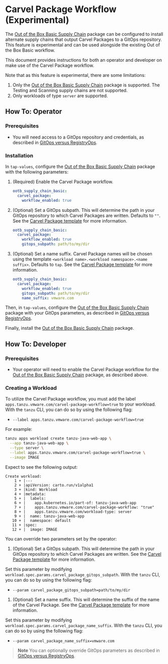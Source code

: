 # Carvel Package Workflow (Experimental)

The [Out of the Box Basic Supply Chain](ootb-supply-chain-basic.hbs.md) package can be configured to install alternate supply chains that output Carvel Packages to a GitOps repository. This feature is experimental and can be used alongside the existing Out of the Box Basic workflow.

This document provides instructions for both an operator and developer on make use of the Carvel Package workflow.

Note that as this feature is experimental, there are some limitations:
1. Only the [Out of the Box Basic Supply Chain](ootb-supply-chain-basic.hbs.md) package is supported. The Testing and Scanning supply chains are not supported.
2. Only workloads of type `server` are supported.

## How To: Operator

### Prerequisites

- You will need access to a GitOps repository and credentials, as described in [GitOps versus RegistryOps](gitops-vs-regops.hbs.md#gitops).

### Installation

In `tap-values`, configure the [Out of the Box Basic Supply Chain](ootb-supply-chain-basic.hbs.md) package with the following parameters:

1. (Required) Enable the Carvel Package workflow.

    ```yaml
    ootb_supply_chain_basic:
      carvel_package:
        workflow_enabled: true
    ```

2. (Optional) Set a GitOps subpath. This will determine the path in your GitOps repository to which Carvel Packages are written. Defaults to `""`. See the [Carvel Package template](ootb-template-reference.hbs.md#carvel-package-experimental) for more information.

    ```yaml
    ootb_supply_chain_basic:
      carvel_package:
        workflow_enabled: true
        gitops_subpath: path/to/my/dir
    ```

3. (Optional) Set a name suffix. Carvel Package names will be chosen using the template `<workload name>.<workload namespace>.<name suffix>`. Defaults to `tap`. See the [Carvel Package template](ootb-template-reference.hbs.md#carvel-package-experimental) for more information.

    ```yaml
    ootb_supply_chain_basic:
      carvel_package:
        workflow_enabled: true
        gitops_subpath: path/to/my/dir
        name_suffix: vmware.com
    ```

Then, in `tap-values`, configure the [Out of the Box Basic Supply Chain](ootb-supply-chain-basic.hbs.md) package with your GitOps parameters, as described in [GitOps versus RegistryOps](gitops-vs-regops.hbs.md#gitops).

Finally, install the [Out of the Box Basic Supply Chain](ootb-supply-chain-basic.hbs.md) package.

## How To: Developer

### Prerequisites

- Your operator will need to enable the Carvel Package workflow for the [Out of the Box Basic Supply Chain](ootb-supply-chain-basic.hbs.md) package, as described above.

### Creating a Workload

To utilize the Carvel Package workflow, you must add the label `apps.tanzu.vmware.com/carvel-package-workflow=true` to your workload.
With the `tanzu` CLI, you can do so by using the following flag:

- `--label apps.tanzu.vmware.com/carvel-package-workflow=true`

For example:

  ```bash
  tanzu apps workload create tanzu-java-web-app \
    --app tanzu-java-web-app \
    --type server \
    --label apps.tanzu.vmware.com/carvel-package-workflow=true \
    --image IMAGE
  ```

Expect to see the following output:

  ```console
  Create workload:
      1 + |---
      2 + |apiVersion: carto.run/v1alpha1
      3 + |kind: Workload
      4 + |metadata:
      5 + |  labels:
      6 + |    app.kubernetes.io/part-of: tanzu-java-web-app
      7 + |    apps.tanzu.vmware.com/carvel-package-workflow: "true"
      8 + |    apps.tanzu.vmware.com/workload-type: server
      9 + |  name: tanzu-java-web-app
     10 + |  namespace: default
     11 + |spec:
     12 + |  image: IMAGE
  ```

You can override two parameters set by the operator:

1. (Optional) Set a GitOps subpath. This will determine the path in your GitOps repository to which Carvel Packages are written. See the [Carvel Package template](ootb-template-reference.hbs.md#carvel-package-experimental) for more information.

Set this parameter by modifying `workload.spec.params.carvel_package_gitops_subpath`. With the `tanzu` CLI, you can do so by using the following flag:

- `--param carvel_package_gitops_subpath=path/to/my/dir`

1. (Optional) Set a name suffix. This will determine the suffix of the name of the Carvel Package. See the [Carvel Package template](ootb-template-reference.hbs.md#carvel-package-experimental) for more information.

Set this parameter by modifying `workload.spec.params.carvel_package_name_suffix`. With the `tanzu` CLI, you can do so by using the following flag:

- `--param carvel_package_name_suffix=vmware.com`

>**Note** You can optionally override GitOps parameters as described in [GitOps versus RegistryOps](gitops-vs-regops.hbs.md#gitops).